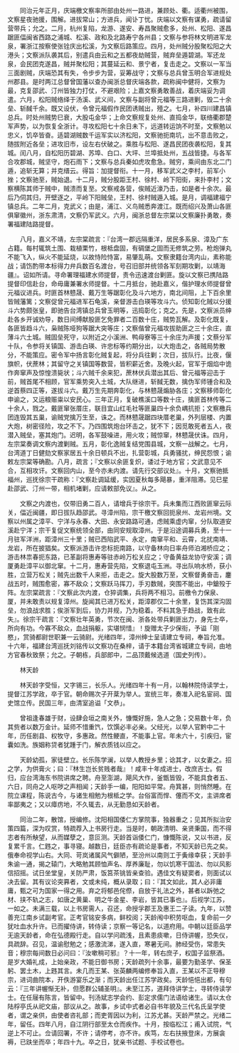 <!-- { "loadSidebar": true } -->
　　同治元年正月，庆端檄文察率所部由处州一路进，兼顾处、衢。适衢州被围，文察星夜驰援，围解。进拔常山；方进兵，闻讣丁忧。庆端以文察有谋勇，疏请留营带兵；允之。二月，杭州复陷，龙游、遂安、寿昌聚贼愈多，处州、松阳、遂昌踞匪偪闽省西路之浦城、松溪、政和及北路寿宁各州县；文察与参将林文明进军龙泉，署浙江按察使张铨庆出松溪，为文察后路策应。四月，处州贼分股聚松阳之大港头；文察派队袭其后，别遣兵由云和之五都夜劫贼营，贼弃垒遁碧湖。军还龙泉，会民团克遂昌，贼并聚松阳；其蔓延云和、景宁者，复击走之。文察以一军当三面剧贼，庆端恐其有失，令步步为营，妥筹战守；文察与总兵曾玉明合军进规处州郡县。是时两江总督曾国藩以查办闽浙总督庆端各款，疏称闽中健将，文察为最，克复邵武、汀州皆独力打仗，不避艰险；上嘉文察勇敢善战，着庆端妥为调遣。六月，松阳贼络绎于汤溪、武义间，文察与副将曾元福等三路进剿，毁二十余垒、斩馘千余。既又设伏，令曾元福假作民团诱贼出，殪之。七月，补四川建昌镇总兵。时处州贼势巳衰，大股屯金华；上命文察规复处州、直捣金华，联络衢郡楚军声势，以为恢复全浙计。寻攻松阳七十余日未下，远道转运饷不时至，文察勉以忠义，饥卒皆奋。适碧湖贼数千运军实以济松阳，文察驰扼南坑，出不意击败之，随拔附近各垒；进攻旧市，设左右伏破之。乘胜与松阳、遂昌民团夜袭松阳，复其城。闰八月，自松阳历碧湖、苏埠、白口、大坪、兰埠抵处州，五战皆捷。与各军合攻郡城，贼坚守，炮石雨下；文察与总兵秦如虎攻愈急。贼穷，乘间由东北二门遁，追斩无算；并克缙云。得旨：加提督衔。十一月，移军武义之李村，前军小挫；文察驰至，贼始退。十二月，贼分股距王村、徐村、岭下阳街，来扑李村；文察横陈其师于贼中，贼溃而复至。文察戒各营，俟贼近濠乃击，如是者十余次。最后乃伺其归，开壁逐之，平岭下阳贼垒，王村、徐村贼遁入城。是月，调福建福宁镇总兵。二年二月，克武义；由是，浦江、义鸟贼悉奔渡江。既而绍兴及萧山各匪俱窜徽州，浙东肃清，文察仍军武义。六月，闽浙总督左宗棠以文察廉扑勇敢，奏署福建陆路提督。

　　八月，嘉义不靖，左宗棠疏言：『台湾一郡远隔重洋，居民多系泉、漳及广东占籍。每村辄筑土围、栽植栗竹，根柢盘固，有碉堡之固而无修筑之劳。枪炮弹丸不能飞入，纵火不能延烧，以故恃险恃富，易肇乱萌。文察隶籍台湾内山，素称能战；请饬酌带本标得力弁兵数百名渡台，号召旧部并统领各军刻期攻剿，以靖海疆』。诏如所请。寻命署理福建水师提督，责令迅速渡台剿匪。旋以文察已携陆路提督印信赴台，命毋庸兼署水师提督。十二月抵台，驰赴嘉义，偕护理水师提督曾元福议进兵。时匪首林戆晟、戴万生等踞彰化及斗六地方，南北间阻，上下百余里皆贼藩篱；文察促曾元福进军石龟溪，亲督游击白瑛等攻斗六。侦知彰化贼以分援斗六势颇张皇，即驰告台湾镇总兵曾玉明等，迅捣彰化；克之。先是，文察派员绅赴各乡开诚劝导，数日间缚献股匪乞免罪者二百数十庄，贼势瓦解。及彰化既复，各匪皆趋斗六，枭贼陈哑狗等踞大突等庄；文察偕曾元福攻拔助匪之三十余庄，直薄斗六土城。贼固垒死守，以附近之小溪洲、鸭母寮等三十余庄为声援；文蔡分军十队，令参将关镇国、游击白瑛、许忠标等约期分出，以大炮击之，各贼局势散分，不能策应。密令军中扬言彰化贼复起，将分兵往剿；次日，拔队行。比夜，偃旗帜，伏蔗林；其留守之关镇国等数营，皆积薪近舍。及晚火起，官军于烟焰中诡作奔窜声及惊惶溃毙状；斗六贼千余来犯，蔗林伏兵潜出其后、曾元福等迎击于前，贼首尾不相顾，官军乘势突入土城，大队继进，斩馘无数，擒伪军师锺合和及逆首蔡四正等，遂拔斗六。戴万生先期奔彰化，与林戆晟煽胁各庄；文察移师彰化申谕之，又运粮赈粜以安民心。三年正月，复破樵溪口等数十庄，擒匪首林传等二十余人，戮之。戴匪窜张厝庄，联目宜山红毛社等匪巢四十余负嵎抗拒；文察檄兵团连毁其五巢，谕贼党擒万生至，诛之。而林戆晟踞四块厝老巢，外列层楼、内置大炮，树密径险，攻之不下。乃四围筑炮台环击之，犹不下；因觅敢死者五人，夜潜入贼垒，塞其炮门。迟明，各军鼓噪进，用火攻；贼惊窜，林戆晟伏诛。四月，左宗棠奏调文察内渡剿贼。五月，彰化逸贼复结党围县城，文察一战解之。七月，台湾道丁日健劾文察家居五十余日顿兵不出，扎营彰城，兵勇骚扰，绅民怨恨；谕敕左宗棠等确勘。八月，疏言；『文察以余匪复炽，诿过于地方官；文武意见不合，互相攻讦。文察回内山，至今亦未内渡。请先行交部议处』。十月，文察驰抵福州，巡抚徐宗干疏称：『文察赴调延缓，实因夏秋每多飓暴，重洋阻滞。见巳星赴邵武、汀州一带，相机堵剿，应请敕部免议』。从之。

　　文察之内渡也，仅带旧勇二百人，请增兵于徐宗干。兵未集而江西败匪窜云际关，偪近闽疆，即日拔队趋邵武。寻漳州陷，宗干檄文察回扼泉州、龙岩州境。文察以州属之漳平、宁洋与永春、大田、永安路路可通，虑贼乘虚内窜，分队取道安溪赴宁洋；宗干复促文察统领全部，由同安规取漳州。于是沿途调募兵勇，至十一月驻军洋洲，距漳州三十里；贼已西陷武平、永定，南窜平和、云霄，北扰南靖、龙岩，所在披猖矣。文察派游击许忠标扼南路，以守备林向日率舟师泊湘桥应之；游击林祟春扼东路，已革副将惠寿等驻赤岭万松关应之；守备黄益龙协守安溪；调厦勇赴漳平以御北窜。十二月，惠寿营先陷，文察退屯玉洲。寻出队响水桥，获小胜，立营万松关；贼先出数千人来拒，击走之。旋大股数万至，文察督勇奋击，鏖战五时，贼围愈密，寡不敌众；文察跃马挥刀，手刃数贼，突围不能出，中鎗殁于阵。左宗棠疏言：『文察此次内渡，仓猝调集，兵将两不相习。前檄令力保泉、厦，并未敢责以规复漳州。旋闻其已进万松关，距漳郡仅二十余里，复饬其深沟固垒，勿浪战求胜；俟浙军到后，协力并规，乃为稳着。不料其急于趋战，致有此失』。徐宗干疏言：『文察壮年英勇，节次在闽、浙各处带兵剿匪出力，身先士卒，所向有功。今寡不敌众，血战捐躯，实堪悯惜』！旋赠太子少保衔，予谥「刚愍」，赏骑都尉世职兼一云骑尉。光绪四年，漳州绅士呈请建立专祠，奉旨允准。十六年，福建台湾巡抚刘铭传以文察功在桑梓，请于本籍台湾省城建立专祠，由地方官春秋致祭；允之。子朝栋，兵部郎中，二品顶戴候选道（国史列传）。

　　林天龄

　　林天龄字受恒，又字锡三，长乐人。光绪四年十有一月，以翰林院侍读学士，提督江苏学政，卒于官。朝命赐次子开棻为举人。宣统三年，奏准入祀名宦祠、国史馆立传。民国三年，由清室追谥「文恭」。

　　曾祖逢春雄于财，设肆会垣之南关外，慷慨好施，急人之急；交易数十年，负其赀者以数万金计。延师不惜重饩，饮馔必丰必亲。父经光，以举人官黔中二十年，历任剧县、权牧守，多惠政。然性鲠直，不能事上官。年未六十，引疾归，宦囊如洗。族姻称贷者犹踵于门，解衣质钱以应之。

　　天龄幼孤，家徒壁立。长乐陈学澜，以举人教授乡里；谂其才，以女妻之。招之学，为供膏火；曰：『林生岂长贫贱者哉』！咸丰十年成进士，改庶吉士。假归，应台湾海东书院讲席之聘。舟至澎湖，飓风大作，釜甑皆毁，不能具食者五、六日，同舟之人呕哕之声相闻；天龄手一编，阳阳如平常。舟箕甚，则悄然睡。在院立课程，陈说古今，与诸生相勉为根柢之学。台俗富而悍、僿而不文，主讲席者率鄙夷之；又以瘴疠地，不久辄去，从无勤恳如天龄者。

　　同治二年，散馆，授编修。沈阳相国倭仁方掌院事，独器重之；见其所拟治安策四篇，深为叹赏，特疏荐入上书房行走。当是时，朝政清明、亲贤秉国，而不得志者有所觖望，从而媒孽之，意叵测。天龄首诣倭仁门，慷慨陈说，又以书进，反复累千言。仁韪之，事寻寝。越数日，廷臣亦有疏论是事者，不知天龄已先之矣。俄奉命视学山右。大同、苛岚诸属风气僻陋，至汾州以南则工于夤缘幸获；天龄手朱谕一通，揭之辕门，大略勉其顾恤声名、厚养廉耻，勿以饥寒干国法、勿以风影信招摇。试日坐堂皇，关防严肃，饭筥茶铫皆亲查验。遇佳文有疑窦者，则面试以决去留。其有议论突奡者，文或未纯，概从录取；曰：『其文如此，其人必非庸庸，甄之可为国家一得之用。弃之将郁邑侘傺，自放于礼法之外，甚者以跅弛之材、挟不轨之志，如唐之黄巢、明之牛金星、李岩，皆其已事也』。后视学江苏，一如之。未满三载，以上书房需人，召还，命授孚郡王及惠王二子读。九年，以赞善充江南乡试副考官。正考官铭安多病，鲜校阅；天龄闱中积劳呕血，复命前一夕犹吐血水升许。已而擢侍讲，转侍读；京察一等记名，以道府用。中朝以廷臣品学无逾天龄者，命在弘德殿行走。自以学问疏浅，且素患痰嗽，日侍讲幄，恐失仪，具疏辞。召见，温谕慰勉之；感激流涕，遂入直，寒暑无间。肺经受伤，常患失音；穆宗每间数日必问曰：『汝嗽稍可邪』？十一年，转右庶子，权国子监祭酒。是岁大婚礼成，上始亲政，不能日御书房；天龄疏列十余事，最要为勤圣学、保圣躬、罢土木，上韪其言。未几而王某、张英麟两编修奉旨入直，王某以不正导穆宗，进词曲院本，开佚游宴乐之渐；而天龄出任江苏学政矣。天龄悒悒出都，有句云：『三年讲幄惭无补，但愿群公辅圣明』。未至江苏，道拜侍讲学士，寻转侍读学士。在任屦有陈言，皆留中。刊汤斌志学会约、彭定求儒门法语给诸生。请以太仓陆桴亭氏从祀文庙，部议从之。故事，乡试中式者必自书年貌及三代名氏呈学使者，谓之亲供，由使者咨礼部；而吏胥因以为利，江苏尤甚。天龄严禁之。光绪二年，留任。四年八月，自江阴行部至太仓而疾作。十月，按临松江；甫入试院，气逆上不可止。佥请回署，不许；请停考，亦不许。疾笃，左右扶掖登床，方展衾褥，已趺坐而卒；年四十九。卒之日，犹亲书试题、手校试卷也。

